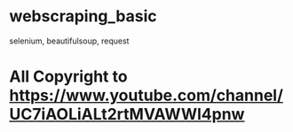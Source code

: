 # webscraping_basic
selenium, beautifulsoup, request

# All Copyright to https://www.youtube.com/channel/UC7iAOLiALt2rtMVAWWl4pnw
